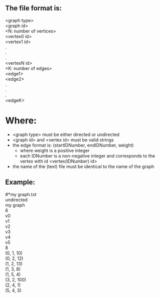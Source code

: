 ## The file format is:
\<graph type\>  
\<graph id\>  
\<N: number of vertices\>  
\<vertex0 id\>  
\<vertex1 id\>  
  .  
  .  
  .  
\<vertexN id\>  
\<K: number of edges\>  
\<edge1\>  
\<edge2\>  
  .  
  .  
  .  
\<edgeK\>   
  
# Where:  
 - \<graph type\> must be either directed or undirected  
 - \<graph id\> and \<vertex id\> must be valid strings  
 - the edge format is: (startIDNumber, endIDNumber, weight)  
    - where weight is a positive integer    
   	- each IDNumber is a non-negative integer and corresponds to the vertex with id \<vertex(IDNumber) id\>  
 - the name of the (text) file must be identical to the name of the graph  
  
## Example:    
#*my graph.txt  
undirected  
my graph  
6  
v0   
v1  
v2  
v3    
v4  
v5  
8  
(0, 1, 10)  
(0, 2, 12)  
(1, 2, 13)  
(1, 3, 8)  
(1, 5, 4)  
(3, 2, 100)  
(2, 4, 1)  
(5, 4, 3)  